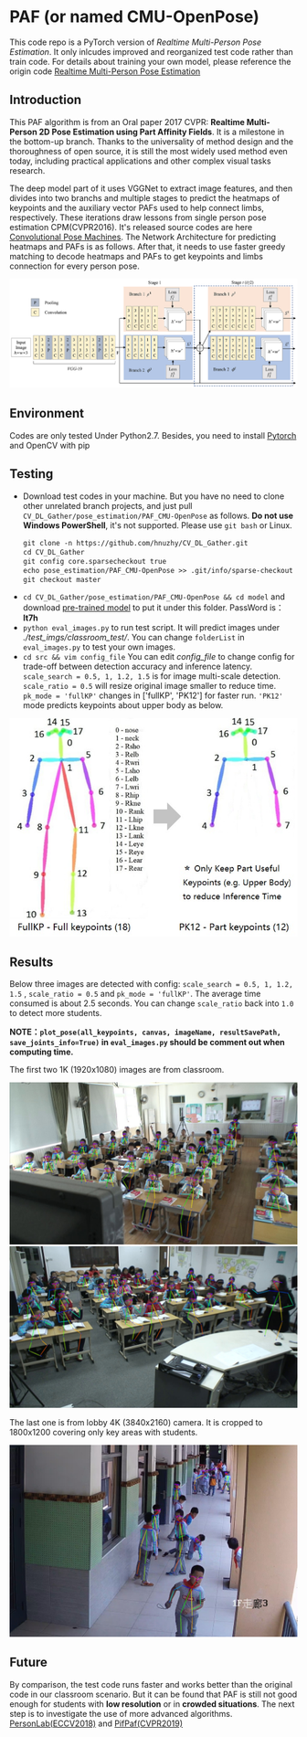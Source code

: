 # PAF (or named CMU-OpenPose)
This code repo is a PyTorch version of *Realtime Multi-Person Pose Estimation*. It only inlcudes improved and reorganized test code rather than train code. For details about training your own model, please reference the origin code [Realtime Multi-Person Pose Estimation](https://github.com/ZheC/Realtime_Multi-Person_Pose_Estimation)

## Introduction
This PAF algorithm is from an Oral paper 2017 CVPR: **Realtime Multi-Person 2D Pose Estimation using Part Affinity Fields**. It is a milestone in the bottom-up branch. Thanks to the universality of method design and the thoroughness of open source, it is still the most widely used method even today, including practical applications and other complex visual tasks research. 

The deep model part of it uses VGGNet to extract image features, and then divides into two branchs and multiple stages to predict the heatmaps of keypoints and the auxiliary vector PAFs used to help connect limbs, respectively. These iterations draw lessons from single person pose estimation CPM(CVPR2016). It's released source codes are here [Convolutional Pose Machines](https://github.com/shihenw/convolutional-pose-machines-release). The Network Architecture for predicting heatmaps and PAFs is as follows. After that, it needs to use faster greedy matching to decode heatmaps and PAFs to get keypoints and limbs connection for every person pose.

![img1](./readme/PAF_NetworkArchitecture.jpg)

## Environment
Codes are only tested Under Python2.7. Besides, you need to install [Pytorch](http://pytorch.org/) and OpenCV with pip

## Testing
- Download test codes in your machine. But you have no need to clone other unrelated branch projects, and just pull `CV_DL_Gather/pose_estimation/PAF_CMU-OpenPose` as follows. **Do not use Windows PowerShell**, it's not supported. Please use `git bash` or Linux.
  ```
  git clone -n https://github.com/hnuzhy/CV_DL_Gather.git
  cd CV_DL_Gather
  git config core.sparsecheckout true
  echo pose_estimation/PAF_CMU-OpenPose >> .git/info/sparse-checkout
  git checkout master
  ```
- `cd CV_DL_Gather/pose_estimation/PAF_CMU-OpenPose && cd model` and download [pre-trained model](https://pan.baidu.com/s/1kLM_7LGJ19gKJ4a9VIMMAQ) to put it under this folder. PassWord is：**lt7h**
- `python eval_images.py` to run test script. It will predict images under *./test_imgs/classroom_test/*. You can change `folderList` in `eval_images.py` to test your own images.
- `cd src && vim config_file` You can edit *config_file* to change config for trade-off between detection accuracy and inference latency. `scale_search = 0.5, 1, 1.2, 1.5` is for image multi-scale detection. `scale_ratio = 0.5` will resize original image smaller to reduce time. `pk_mode = 'fullKP'` changes in ['fullKP', 'PK12'] for faster run. `'PK12'` mode predicts keypoints about upper body as below. 

![keypoints](./readme/COCO_keypoints_PK12.jpg)

## Results

Below three images are detected with config: `scale_search = 0.5, 1, 1.2, 1.5` , `scale_ratio = 0.5` and `pk_mode = 'fullKP'`. The average time consumed is about 2.5 seconds. You can change `scale_ratio` back into `1.0` to detect more students.

**NOTE：`plot_pose(all_keypoints, canvas, imageName, resultSavePath, save_joints_info=True)` in `eval_images.py` should be comment out when computing time.**  

The first two 1K (1920x1080) images are from classroom.

![img2](./test_imgs/classroom_test_result/01_0207_Student_pose.jpg)
![img3](./test_imgs/classroom_test_result/07_0100_pose.jpg)

The last one is from lobby 4K (3840x2160) camera. It is cropped to 1800x1200 covering only key areas with students.

![img4](./test_imgs/classroom_test_result/022_ch40_2655_pose.jpg)

## Future
By comparison, the test code runs faster and works better than the original code in our classroom scenario. But it can be found that PAF is still not good enough for students with **low resolution** or in **crowded situations**. The next step is to investigate the use of more advanced algorithms. [PersonLab(ECCV2018)](../PersonLab/) and [PifPaf(CVPR2019)](../PifPaf/)
